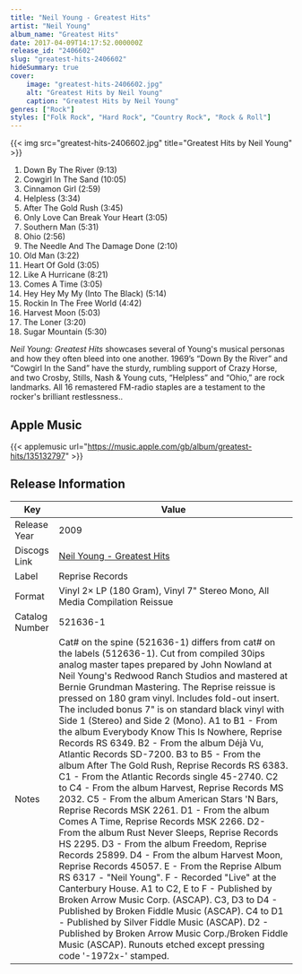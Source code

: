```yaml
---
title: "Neil Young - Greatest Hits"
artist: "Neil Young"
album_name: "Greatest Hits"
date: 2017-04-09T14:17:52.000000Z
release_id: "2406602"
slug: "greatest-hits-2406602"
hideSummary: true
cover:
    image: "greatest-hits-2406602.jpg"
    alt: "Greatest Hits by Neil Young"
    caption: "Greatest Hits by Neil Young"
genres: ["Rock"]
styles: ["Folk Rock", "Hard Rock", "Country Rock", "Rock & Roll"]
---
```


{{< img src="greatest-hits-2406602.jpg" title="Greatest Hits by Neil Young" >}}

<!-- section break -->

1. Down By The River (9:13)
2. Cowgirl In The Sand (10:05)
3. Cinnamon Girl (2:59)
4. Helpless (3:34)
5. After The Gold Rush (3:45)
6. Only Love Can Break Your Heart (3:05)
7. Southern Man (5:31)
8. Ohio (2:56)
9. The Needle And The Damage Done (2:10)
10. Old Man (3:22)
11. Heart Of Gold (3:05)
12. Like A Hurricane (8:21)
13. Comes A Time (3:05)
14. Hey Hey My My (Into The Black) (5:14)
15. Rockin In The Free World (4:42)
16. Harvest Moon (5:03)
17. The Loner (3:20)
18. Sugar Mountain (5:30)

<!-- section break -->


<i>Neil Young: Greatest Hits</i> showcases several of Young's musical personas and how they often bleed into one another. 1969’s “Down By the River” and “Cowgirl In the Sand” have the sturdy, rumbling support of Crazy Horse, and two Crosby, Stills, Nash & Young cuts, “Helpless” and “Ohio,” are rock landmarks. All 16 remastered FM-radio staples are a testament to the rocker's brilliant restlessness..



## Apple Music
{{< applemusic url="https://music.apple.com/gb/album/greatest-hits/135132797" >}}






## Release Information
|  Key           | Value                                                |
| ---------------| ---------------------------------------------------- |
| Release Year   | 2009                                   |
| Discogs Link   | [Neil Young - Greatest Hits](https://www.discogs.com/release/2406602-Neil-Young-Greatest-Hits) |
| Label          | Reprise Records |
| Format         | Vinyl 2× LP (180 Gram), Vinyl 7" Stereo Mono, All Media Compilation Reissue |
| Catalog Number | 521636-1 |
| Notes | Cat# on the spine (521636-1) differs from cat# on the labels (512636-1).   Cut from compiled 30ips analog master tapes prepared by John Nowland at Neil Young's Redwood Ranch Studios and mastered at Bernie Grundman Mastering.  The Reprise reissue is pressed on 180 gram vinyl. Includes fold-out insert.  The included bonus 7" is on standard black vinyl with Side 1 (Stereo) and Side 2 (Mono).  A1 to B1 - From the album Everybody Know This Is Nowhere, Reprise Records RS 6349. B2 - From the album Déjà Vu, Atlantic Records SD-7200. B3 to B5 - From the album After The Gold Rush, Reprise Records RS 6383. C1 - From the Atlantic Records single 45-2740. C2 to C4 - From the album Harvest, Reprise Records MS 2032. C5 - From the album American Stars 'N Bars, Reprise Records MSK 2261. D1 - From the album Comes A Time, Reprise Records MSK 2266. D2- From the album Rust Never Sleeps, Reprise Records HS 2295. D3 - From the album Freedom, Reprise Records 25899. D4 - From the album Harvest Moon, Reprise Records 45057. E - From the Reprise Album RS 6317 - "Neil Young". F - Recorded "Live" at the Canterbury House.  A1 to C2, E to F - Published by Broken Arrow Music Corp. (ASCAP). C3, D3 to D4 - Published by Broken Fiddle Music (ASCAP). C4 to D1 - Published by Silver Fiddle Music (ASCAP). D2 - Published by Broken Arrow Music Corp./Broken Fiddle Music (ASCAP).  Runouts etched except pressing code '-1972x-' stamped. |
